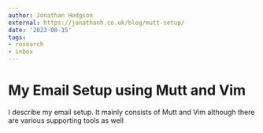```yaml
---
author: Jonathan Hodgson
external: https://jonathanh.co.uk/blog/mutt-setup/
date: '2023-08-15'
tags:
- research
- inbox
---
```


# My Email Setup using Mutt and Vim

I describe my email setup. It mainly consists of Mutt and Vim although there are various supporting tools as well
